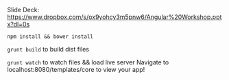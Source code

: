 Slide Deck: <https://www.dropbox.com/s/ox9yohcy3m5pnw6/Angular%20Workshop.pptx?dl=0s>

`npm install && bower install`

`grunt build` to build dist files

`grunt watch` to watch files && load live server
Navigate to localhost:8080/templates/core to view your app!